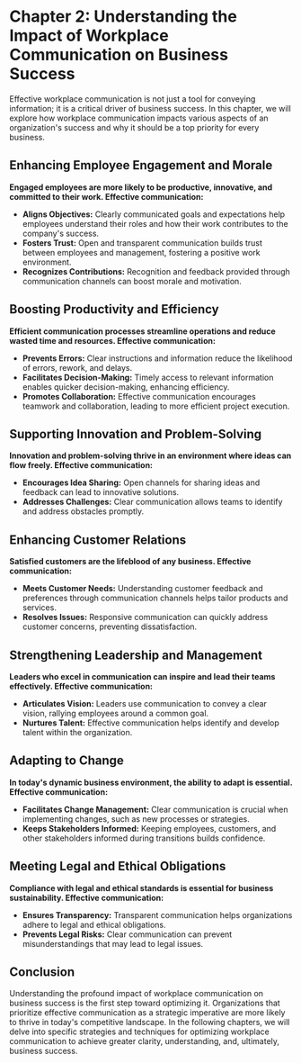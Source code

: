 Chapter 2: Understanding the Impact of Workplace Communication on Business Success
==================================================================================

Effective workplace communication is not just a tool for conveying information; it is a critical driver of business success. In this chapter, we will explore how workplace communication impacts various aspects of an organization's success and why it should be a top priority for every business.

Enhancing Employee Engagement and Morale
----------------------------------------

**Engaged employees are more likely to be productive, innovative, and committed to their work. Effective communication:**

* **Aligns Objectives:** Clearly communicated goals and expectations help employees understand their roles and how their work contributes to the company's success.
* **Fosters Trust:** Open and transparent communication builds trust between employees and management, fostering a positive work environment.
* **Recognizes Contributions:** Recognition and feedback provided through communication channels can boost morale and motivation.

Boosting Productivity and Efficiency
------------------------------------

**Efficient communication processes streamline operations and reduce wasted time and resources. Effective communication:**

* **Prevents Errors:** Clear instructions and information reduce the likelihood of errors, rework, and delays.
* **Facilitates Decision-Making:** Timely access to relevant information enables quicker decision-making, enhancing efficiency.
* **Promotes Collaboration:** Effective communication encourages teamwork and collaboration, leading to more efficient project execution.

Supporting Innovation and Problem-Solving
-----------------------------------------

**Innovation and problem-solving thrive in an environment where ideas can flow freely. Effective communication:**

* **Encourages Idea Sharing:** Open channels for sharing ideas and feedback can lead to innovative solutions.
* **Addresses Challenges:** Clear communication allows teams to identify and address obstacles promptly.

Enhancing Customer Relations
----------------------------

**Satisfied customers are the lifeblood of any business. Effective communication:**

* **Meets Customer Needs:** Understanding customer feedback and preferences through communication channels helps tailor products and services.
* **Resolves Issues:** Responsive communication can quickly address customer concerns, preventing dissatisfaction.

Strengthening Leadership and Management
---------------------------------------

**Leaders who excel in communication can inspire and lead their teams effectively. Effective communication:**

* **Articulates Vision:** Leaders use communication to convey a clear vision, rallying employees around a common goal.
* **Nurtures Talent:** Effective communication helps identify and develop talent within the organization.

Adapting to Change
------------------

**In today's dynamic business environment, the ability to adapt is essential. Effective communication:**

* **Facilitates Change Management:** Clear communication is crucial when implementing changes, such as new processes or strategies.
* **Keeps Stakeholders Informed:** Keeping employees, customers, and other stakeholders informed during transitions builds confidence.

Meeting Legal and Ethical Obligations
-------------------------------------

**Compliance with legal and ethical standards is essential for business sustainability. Effective communication:**

* **Ensures Transparency:** Transparent communication helps organizations adhere to legal and ethical obligations.
* **Prevents Legal Risks:** Clear communication can prevent misunderstandings that may lead to legal issues.

Conclusion
----------

Understanding the profound impact of workplace communication on business success is the first step toward optimizing it. Organizations that prioritize effective communication as a strategic imperative are more likely to thrive in today's competitive landscape. In the following chapters, we will delve into specific strategies and techniques for optimizing workplace communication to achieve greater clarity, understanding, and, ultimately, business success.
